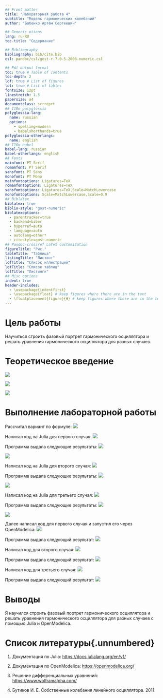 ```yaml
---
## Front matter
title: "Лабораторная работа 4"
subtitle: "Модель гармонических колебаний"
author: "Бабенко Артём Сергеевич"

## Generic otions
lang: ru-RU
toc-title: "Содержание"

## Bibliography
bibliography: bib/cite.bib
csl: pandoc/csl/gost-r-7-0-5-2008-numeric.csl

## Pdf output format
toc: true # Table of contents
toc-depth: 2
lof: true # List of figures
lot: true # List of tables
fontsize: 12pt
linestretch: 1.5
papersize: a4
documentclass: scrreprt
## I18n polyglossia
polyglossia-lang:
  name: russian
  options:
	- spelling=modern
	- babelshorthands=true
polyglossia-otherlangs:
  name: english
## I18n babel
babel-lang: russian
babel-otherlangs: english
## Fonts
mainfont: PT Serif
romanfont: PT Serif
sansfont: PT Sans
monofont: PT Mono
mainfontoptions: Ligatures=TeX
romanfontoptions: Ligatures=TeX
sansfontoptions: Ligatures=TeX,Scale=MatchLowercase
monofontoptions: Scale=MatchLowercase,Scale=0.9
## Biblatex
biblatex: true
biblio-style: "gost-numeric"
biblatexoptions:
  - parentracker=true
  - backend=biber
  - hyperref=auto
  - language=auto
  - autolang=other*
  - citestyle=gost-numeric
## Pandoc-crossref LaTeX customization
figureTitle: "Рис."
tableTitle: "Таблица"
listingTitle: "Листинг"
lofTitle: "Список иллюстраций"
lotTitle: "Список таблиц"
lolTitle: "Листинги"
## Misc options
indent: true
header-includes:
  - \usepackage{indentfirst}
  - \usepackage{float} # keep figures where there are in the text
  - \floatplacement{figure}{H} # keep figures where there are in the text
---
```


# Цель работы

Научиться строить фазовый портрет гармонического осциллятора и решать уравнения гармонического осциллятора для разных случаев.



# Теоретическое введение

![](image/20.png)


![](image/21.png)


![](image/22.png)



# Выполнение лабораторной работы

Рассчитал вариант по формуле: 
![](image/1.png)

Написал код на Julia для первого случая: 
![](image/2.png)

Программа выдала следующие результаты:
![](image/3.png) 

![](image/4.png)



Написал код на Julia для второго случая: 
![](image/5.png)

Программа выдала следующие результаты:
![](image/6.png) 

![](image/7.png)



Написал код на Julia для третьего случая: 
![](image/8.png)

Программа выдала следующие результаты:
![](image/9.png) 

![](image/10.png)


Далее написал код для первого случая и запустил его через OpenModelica:
![](image/11.png)

Программа выдала следующий результат:
![](image/12.png) 


Написал код для второго случая:
![](image/13.png)

Программа выдала следующий результат:
![](image/14.png) 


Написал код для третьего случая:
![](image/15.png)

Программа выдала следующий результат:
![](image/16.png) 



# Выводы

Я научился строить фазовый портрет гармонического осциллятора и решать уравнения гармонического осциллятора для разных случаев с помощью Julia и OpenModelica.

# Список литературы{.unnumbered}

1. Документация по Julia: https://docs.julialang.org/en/v1/

2. Документация по OpenModelica: https://openmodelica.org/

3. Решение дифференциальных уравнений: https://www.wolframalpha.com/

4. Бутиков И. Е. Собственные колебания линейного осциллятора. 2011.